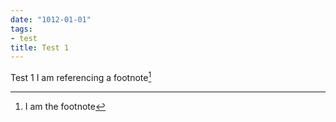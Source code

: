 ```yaml
---
date: "1012-01-01"
tags:
- test
title: Test 1
---
```


Test 1
I am referencing a footnote[^1]


[^1]: I am the footnote
